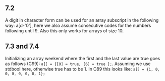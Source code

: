 ## 7.2

A digit in character form can be used for an array subscript in the following way: a[d-'0'], here we also assume consecutive codes for the numbers following until 9. Also this only works for arrays of size 10.

## 7.3 and 7.4

Initializing an array weekend where the first and the last value are true goes as follows (C99): `a[] = {[0] = true, [6] = true };`. Assuming we use stdbool here, otherwise true has to be 1.
In C89 this looks like: `a[] = {1, 0, 0, 0, 0, 0, 0, 1};`

## 

